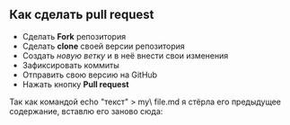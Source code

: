 ## Как сделать  pull request
* Сделать __Fork__ репозитория
* Сделать __clone__ своей версии репозитория
* Создать *новую ветку* и в неё внести свои изменения
* Зафиксировать коммиты
* Отправить свою версию на GitHub
* Нажать кнопку __Pull request__

Так как командой echo "текст" > my\ file.md я стёрла его предыдущее содержание, вставлю его заново сюда:

